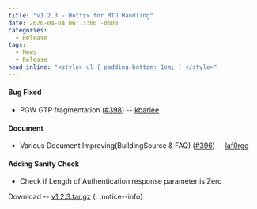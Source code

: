 ```yaml
---
title: "v1.2.3 - Hotfix for MTU Handling"
date: 2020-04-04 06:13:00 -0600
categories:
  - Release
tags:
  - News
  - Release
head_inline: "<style> ul { padding-bottom: 1em; } </style>"
---
```


#### Bug Fixed
- PGW GTP fragmentation ([#398](https://github.com/open5gs/open5gs/issues/398)) -- [kbarlee](https://github.com/kbarlee)

#### Document
- Various Document Improving(BuildingSource & FAQ) ([#396](https://github.com/open5gs/open5gs/pull/396)) -- [laf0rge](https://github.com/laf0rge)

#### Adding Sanity Check
- Check if Length of Authentication response parameter is Zero


Download -- [v1.2.3.tar.gz](https://github.com/open5gs/open5gs/archive/v1.2.3.tar.gz)
{: .notice--info}
